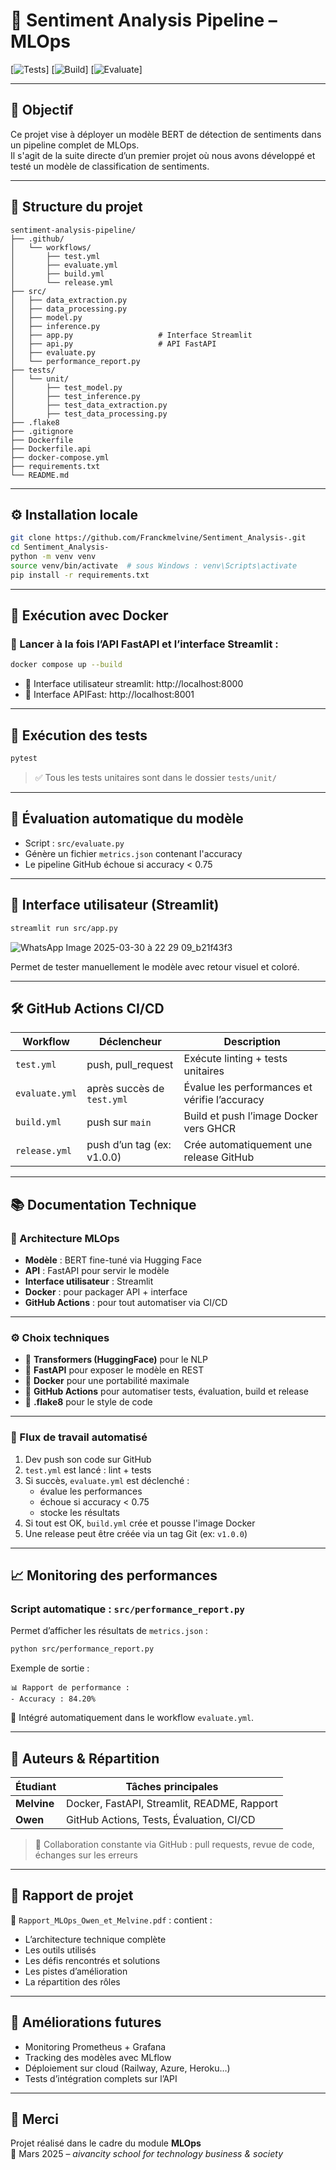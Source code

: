 # 💬 Sentiment Analysis Pipeline – MLOps 

[![Tests](https://github.com/OwenDiel/Sentiment_Analysis-/actions/workflows/test.yml/badge.svg)]
[![Build](https://github.com/OwenDiel/Sentiment_Analysis-/actions/workflows/build.yml/badge.svg)]
[![Evaluate](https://github.com/OwenDiel/Sentiment_Analysis-/actions/workflows/evaluate.yml/badge.svg)]     

---

## 🎯 Objectif

Ce projet vise à déployer un modèle BERT de détection de sentiments dans un pipeline complet de MLOps.  
Il s'agit de la suite directe d’un premier projet où nous avons développé et testé un modèle de classification de sentiments.

---

## 🧱 Structure du projet

```
sentiment-analysis-pipeline/
├── .github/
│   └── workflows/
│       ├── test.yml
│       ├── evaluate.yml
│       ├── build.yml
│       └── release.yml
├── src/
│   ├── data_extraction.py
│   ├── data_processing.py
│   ├── model.py
│   ├── inference.py
│   ├── app.py                   # Interface Streamlit
│   ├── api.py                   # API FastAPI
│   ├── evaluate.py
│   └── performance_report.py
├── tests/
│   └── unit/
│       ├── test_model.py
│       ├── test_inference.py
│       ├── test_data_extraction.py
│       ├── test_data_processing.py
├── .flake8
├── .gitignore
├── Dockerfile
├── Dockerfile.api
├── docker-compose.yml
├── requirements.txt
└── README.md
```

---

## ⚙️ Installation locale

```bash
git clone https://github.com/Franckmelvine/Sentiment_Analysis-.git
cd Sentiment_Analysis-
python -m venv venv
source venv/bin/activate  # sous Windows : venv\Scripts\activate
pip install -r requirements.txt
```

---

## 🐳 Exécution avec Docker

### 🔧 Lancer à la fois l’API FastAPI et l’interface Streamlit :

```bash
docker compose up --build
```

- 📍 Interface utilisateur streamlit: http://localhost:8000
- 📍 Interface APIFast: http://localhost:8001  
---

## 🧪 Exécution des tests

```bash
pytest
```

> ✅ Tous les tests unitaires sont dans le dossier `tests/unit/`

---

## 🧬 Évaluation automatique du modèle

- Script : `src/evaluate.py`
- Génère un fichier `metrics.json` contenant l'accuracy
- Le pipeline GitHub échoue si accuracy < 0.75

---

## 🎨 Interface utilisateur (Streamlit)

```bash
streamlit run src/app.py
```
![WhatsApp Image 2025-03-30 à 22 29 09_b21f43f3](https://github.com/user-attachments/assets/bcdbec20-b13f-4b24-a4f5-1a22adecb329)


Permet de tester manuellement le modèle avec retour visuel et coloré.

---

## 🛠️ GitHub Actions CI/CD

| Workflow        | Déclencheur                  | Description                                      |
|----------------|------------------------------|--------------------------------------------------|
| `test.yml`     | push, pull_request           | Exécute linting + tests unitaires               |
| `evaluate.yml` | après succès de `test.yml`   | Évalue les performances et vérifie l’accuracy   |
| `build.yml`    | push sur `main`              | Build et push l’image Docker vers GHCR          |
| `release.yml`  | push d’un tag (ex: v1.0.0)   | Crée automatiquement une release GitHub         |

---

## 📚 Documentation Technique

### 🧠 Architecture MLOps

- **Modèle** : BERT fine-tuné via Hugging Face
- **API** : FastAPI pour servir le modèle
- **Interface utilisateur** : Streamlit
- **Docker** : pour packager API + interface
- **GitHub Actions** : pour tout automatiser via CI/CD

---

### ⚙️ Choix techniques

- 🔹 **Transformers (HuggingFace)** pour le NLP
- 🔹 **FastAPI** pour exposer le modèle en REST
- 🔹 **Docker** pour une portabilité maximale
- 🔹 **GitHub Actions** pour automatiser tests, évaluation, build et release
- 🔹 **.flake8** pour le style de code

---

### 🔄 Flux de travail automatisé

1. Dev push son code sur GitHub
2. `test.yml` est lancé : lint + tests
3. Si succès, `evaluate.yml` est déclenché :
   - évalue les performances
   - échoue si accuracy < 0.75
   - stocke les résultats
4. Si tout est OK, `build.yml` crée et pousse l'image Docker
5. Une release peut être créée via un tag Git (ex: `v1.0.0`)

---

## 📈 Monitoring des performances

### Script automatique : `src/performance_report.py`

Permet d’afficher les résultats de `metrics.json` :

```bash
python src/performance_report.py
```

Exemple de sortie :
```
📊 Rapport de performance :
- Accuracy : 84.20%
```

🔁 Intégré automatiquement dans le workflow `evaluate.yml`.

---

## 👥 Auteurs & Répartition

| Étudiant      | Tâches principales                          |
|---------------|---------------------------------------------|
| **Melvine**   | Docker, FastAPI, Streamlit, README, Rapport |
| **Owen**      | GitHub Actions, Tests, Évaluation, CI/CD    |

> 🔄 Collaboration constante via GitHub : pull requests, revue de code, échanges sur les erreurs

---

## 📄 Rapport de projet

📁 `Rapport_MLOps_Owen_et_Melvine.pdf` : contient :
- L’architecture technique complète
- Les outils utilisés
- Les défis rencontrés et solutions
- Les pistes d’amélioration
- La répartition des rôles

---

## 🔮 Améliorations futures

- Monitoring Prometheus + Grafana
- Tracking des modèles avec MLflow
- Déploiement sur cloud (Railway, Azure, Heroku…)
- Tests d’intégration complets sur l’API

---

## 🏁 Merci

Projet réalisé dans le cadre du module **MLOps**  
📆 Mars 2025 – *aivancity school for technology business & society*
